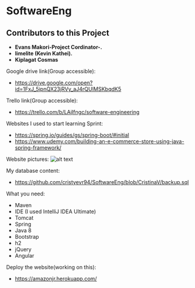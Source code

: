 # SoftwareEng
## Contributors to this Project 

- **Evans Makori-Project Cordinator-.**
- **limelite (Kevin Kathei).**
- **Kiplagat Cosmas**
  
Google drive link(Group accessible):
- https://drive.google.com/open?id=1FxJ_5ipnQX23jRVy_aJ4rQUlMSKbqdK5

Trello link(Group accessible):
- https://trello.com/b/LAjIfngc/software-engineering

Websites I used to start learning Sprint:
- https://spring.io/guides/gs/spring-boot/#initial
- https://www.udemy.com/building-an-e-commerce-store-using-java-spring-framework/

Website pictures:
![alt text](https://github.com/cristyevr94/SoftwareEng/blob/CristinaV/WebsiteFront.PNG)

My database content:
- https://github.com/cristyevr94/SoftwareEng/blob/CristinaV/backup.sql

What you need:
- Maven
- IDE (I used IntelliJ IDEA Ultimate)
- Tomcat
- Spring
- Java 8
- Bootstrap
- h2
- jQuery
- Angular

Deploy the website(working on this):
- https://amazonjr.herokuapp.com/
